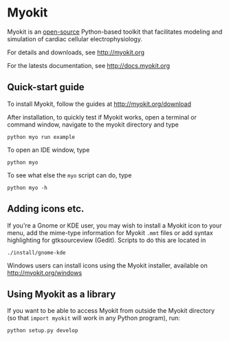 # Myokit

Myokit is an [open-source](LICENSE) Python-based toolkit that facilitates modeling and simulation of cardiac cellular electrophysiology.

For details and downloads, see http://myokit.org

For the latests documentation, see http://docs.myokit.org

## Quick-start guide

To install Myokit, follow the guides at http://myokit.org/download

After installation, to quickly test if Myokit works, open a terminal or command window, navigate to the myokit directory and type

    python myo run example
    
To open an IDE window, type

    python myo
    
To see what else the `myo` script can do, type

    python myo -h

## Adding icons etc.
If you're a Gnome or KDE user, you may wish to install a Myokit icon to your menu, add the mime-type information for Myokit `.mmt` files or add syntax highlighting for gtksourceview (Gedit). Scripts to do this are located in
    
    ./install/gnome-kde

Windows users can install icons using the Myokit installer, available on http://myokit.org/windows

## Using Myokit as a library
If you want to be able to access Myokit from outside the Myokit directory (so that `import myokit` will work in any Python program), run:

    python setup.py develop
